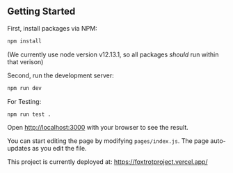 
## Getting Started

First, install packages via NPM:
```bash
npm install
```

(We currently use node version v12.13.1, so all packages _should_ run within that verison)

Second, run the development server:

```bash
npm run dev
```

For Testing:

```bash
npm run test .
```
Open [http://localhost:3000](http://localhost:3000) with your browser to see the result.

You can start editing the page by modifying `pages/index.js`. The page auto-updates as you edit the file.

This project is currently deployed at:
https://foxtrotproject.vercel.app/
